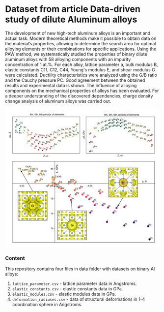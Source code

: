 # Dataset from article Data-driven study of dilute Aluminum alloys

The development of new high-tech aluminum alloys is an important and actual task. Modern theoretical methods make it possible to obtain data on the material’s properties, allowing to determine the search area for optimal alloying elements or their combinations for specific applications. Using the PAW method, we systematically studied the properties of binary dilute aluminum alloys with 58 alloying components with an impurity concentration of 1 at.%. For each alloy, lattice parameter a, bulk modulus B, elastic constants C11, C12, C44, Young's modulus E, and shear modulus G were calculated. Ductility characteristics were analyzed using the G/B ratio and the Cauchy pressure PC. Good agreement between the obtained results and experimental data is shown. The influence of alloying components on the mechanical properties of alloys has been evaluated. For a deeper understanding of the discovered dependencies, charge density change analysis of aluminum alloys was carried out.

![graph_abstract](.images/graph_abstract.png)

### Content
This repository contains four files in data folder with datasets on binary Al alloys:

1) `lattice_parameter.csv` - lattice parameter data in Angstroms.
2) `elastic_constants.csv` - elastic constants data in GPa.
3) `elastic_modules.csv` - elastic modules data in GPa.
4) `deformation_radiuses.csv` - data of structural deformations in 1-4 coordination sphere in Angstroms.
